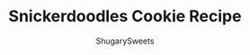 ---
layout: ../../layouts/MarkdownPostLayout.astro
title: Snickerdoodles Cookie Recipe
author: ShugarySweets
pubDate: 2019-01-15
description: "Classic Snickerdoodle Cookies. You&#x27;ll love this easy cookie recipe with that timeless taste. It&#x27;s what childhood is about!"
image_url: https://www.shugarysweets.com/wp-content/uploads/2020/03/IMG_8684-scaled.jpg
tags: ["Cookies","American"]
calories: 96
protein: 1
carbohydrates: 14
fats: 4
fiber: 0
ingredients: ["1 cup unsalted butter, softened","1 ½ cup granulated sugar","2 large eggs","2 ¾ cups all-purpose flour","2 teaspoons cream of tartar","1 teaspoon baking soda","¼ teaspoon kosher salt","½ cup granulated sugar","2 teaspoon cinnamon"]
serves: 4
time: "25 minutes"
prepTime: "15 minutes"
instructions: ["Preheat the oven to 350 degrees. Prepare two baking sheets with parchment paper or silicone mat, set aside. ","In a large bowl, beat together butter, sugar, and eggs with a hand or stand mixer. Do this for a couple minutes until light and fluffy. ","In a separate bowl whisk together flour, salt, cream of tartar, and baking soda. Add this mixture into the sugar and butter mixture. Beat again until dough forms. ","In a small bowl mix together cinnamon sugar coating. Using your hands or a small cookie scoop form ½ inch round balls of dough. Roll each ball around in the cinnamon sugar coating it generously. ","Place dough balls two inches apart on your baking sheet.","Bake the cookies for 8 to 10 minutes until lightly golden and no longer doughy. Let cool on a cooling rack for five minutes and enjoy!"]
nutrition: ["96 calories","14 grams carbohydrates","18 milligrams cholesterol","4 grams fat","0 grams fiber","1 grams protein","2 grams saturated fat","41 grams sodium","8 grams sugar","0 grams trans fat","1 grams unsaturated fat"]
---